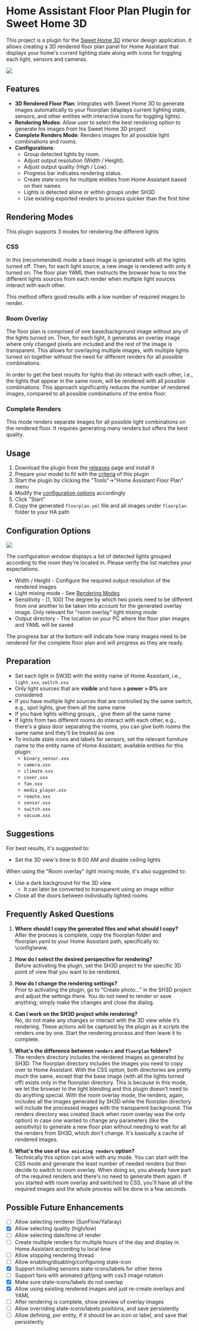 # Home Assistant Floor Plan Plugin for Sweet Home 3D

This project is a plugin for the [Sweet Home 3D](https://www.sweethome3d.com/)
interior design application.
It allows creating a 3D rendered floor plan panel for Home Assistant that
displays your home's current lighting state along with icons for toggling each
light, sensors and cameras.

<img src="doc/demo.gif" />

## Features

- **3D Rendered Floor Plan**: Integrates with Sweet Home 3D to generate images automatically to your floorplan (displays current lighting state, sensors, and other entities with interactive icons for toggling lights).
- **Rendering Modes**: Allow user to select the best rendering option to generate his images from his Sweet Home 3D project  
- **Complete Renders Mode**: Renders images for all possible light combinations and rooms.
- **Configurations**:
  - Group detected lights by room.
  - Adjust output resolution (Width / Height).
  - Adjust output quality (High / Low).
  - Progress bar indicates rendering status.
  - Create state icons for multiple entities from Home Assistant based on their names
  - Lights is detected alone or within groups under SH3D
  - Use existing exported renders to process quicker than the first time
  
## Rendering Modes

This plugin supports 3 modes for rendering the different lights

### CSS

In this (recommended) mode a base image is generated with all the lights turned
off. Then, for each light source, a new image is rendered with only it turned
on. The floor plan YAML then instructs the browser how to mix the different
lights sources from each render when multiple light sources interact with each
other.

This method offers good results with a low number of required images to render.

### Room Overlay

The floor plan is comprised of one base/background image without any of the
lights turned on. Then, for each light, it generates an overlay image where only
changed pixels are included and the rest of the image is transparent. This
allows for overlaying multiple images, with multiple lights turned on together
without the need for different renders for all possible combinations.

In order to get the best results for lights that do interact with each other,
i.e., the lights that appear in the same room, will be rendered with all
possible combinations. This approach significantly reduces the number of
rendered images, compared to all possible combinations of the entire floor.

### Complete Renders

This mode renders separate images for all possible light combinations on the
rendered floor. It requires generating many renders but offers the best quality.

## Usage

1. Download the plugin from the [releases](../../releases/latest) page and
   install it
2. Prepare your model to fit with the [criteria](#preparation) of this plugin
3. Start the plugin by clicking the "Tools"->"Home Assistant Floor Plan" menu
4. Modify the [configuration options](#configuration-options) accordingly
5. Click "Start"
6. Copy the generated `floorplan.yml` file and all images under `floorplan` folder to your HA path

## Configuration Options

<img src="doc/options.png" />

The configuration window displays a list of detected lights grouped according to
the room they're located in. Please verify the list matches your expectations.

* Width / Height - Configure the required output resolution of the rendered
  images
* Light mixing mode - See [Rendering Modes](#rendering-modes)
* Sensitivity - [1, 100] The degree by which two pixels need to be different
  from one another to be taken into account for the generated overlay image.
  Only relevant for "room overlay" light mixing mode
* Output directory - The location on your PC where the floor plan images and
  YAML will be saved

The progress bar at the bottom will indicate how many images need to be rendered
for the complete floor plan and will progress as they are ready.

## Preparation

* Set each light in SW3D with the entity name of Home Assistant, i.e.,
  `light.xxx`, `switch.xxx`
* Only light sources that are **visible** and have a **power > 0%** are considered
* If you have multiple light sources that are controlled by the same switch,
  e.g., spot lights, give them all the same name
* If you have lights withing groups, , give them all the same name
* If lights from two different rooms do interact with each other, e.g., there's
  a glass door separating the rooms, you can give both rooms the same name and
  they'll be treated as one
* To include state icons and labels for sensors, set the relevant furniture name
  to the entity name of Home Assistant, available entities for this plugin:
  - `binary_sensor.xxx`
  - `camera.xxx`
  - `climate.xxx`
  - `cover.xxx`
  - `fan.xxx`
  - `media_player.xxx`
  - `remote.xxx`
  - `sensor.xxx`
  - `switch.xxx`
  - `vacuum.xxx`

## Suggestions

For best results, it's suggested to:
* Set the 3D view's time to 8:00 AM and disable ceiling lights

When using the "Room overlay" light mixing mode, it's also suggested to:
* Use a dark background for the 3D view
  * It can later be converted to transparent using an image editor
* Close all the doors between individually lighted rooms

## Frequently Asked Questions

1. **Where should I copy the generated files and what should I copy?**  
  After the process is complete, copy the floorplan folder and floorplan.yaml to your Home Assistant path, specifically to: \config\www.

2. **How do I select the desired perspective for rendering?**  
  Before activating the plugin, set the SH3D project to the specific 3D point of view that you want to be rendered.

3. **How do I change the rendering settings?**  
  Prior to activating the plugin, go to “Create photo…” in the SH3D project and adjust the settings there. You do not need to render or save anything; simply make the changes and close the dialog.

4. **Can I work on the SH3D project while rendering?**  
  No, do not make any changes or interact with the 3D view while it’s rendering. These actions will be captured by the plugin as it scripts the renders one by one. Start the rendering process and then leave it to complete.

5. **What's the difference between `renders` and `floorplan` folders?**  
  The renders directory includes the rendered images as generated by SH3D. The floorplan directory includes the images you need to copy over to Home Assistant. With the CSS option, both directories are pretty much the same, except that the base image (with all the lights turned off) exists only in the floorplan directory. This is because in this mode, we let the browser to the light blending and this plugin doesn't need to do anything special.
  With the room overlay mode, the renders, again, includes all the images generated by SH3D while the floorplan directory will include the processed images with the transparent background.
  The renders directory was created (back when room overlay was the only option) in case one wanted to change any parameters (like the sensitivity) to generate a new floor plan without needing to wait for all the renders from SH3D, which don't change. It's basically a cache of rendered images.  

6. **What's the use of `Use existing renders` option?**  
  Technically this option can work with any mode. You can start with the CSS mode and generate the least number of needed renders but then decide to switch to room overlay. When doing so, you already have part of the required renders and there's no need to generate them again. If you started with room overlay and switched to CSS, you'll have all of the required images and the whole process will be done in a few seconds

## Possible Future Enhancements
- [ ] Allow selecting renderer (SunFlow/Yafaray)
- [x] Allow selecting quality (high/low)
- [ ] Allow selecting date/time of render
- [ ] Create multiple renders for multiple hours of the day and display in Home
      Assistant according to local time
- [ ] Allow stopping rendering thread
- [ ] Allow enabling/disabling/configuring state-icon
- [x] Support including sensors state-icons/labels for other items
- [ ] Support fans with animated gif/png with css3 image rotation
- [x] Make sure state-icons/labels do not overlap
- [x] Allow using existing rendered images and just re-create overlays and YAML
- [ ] After rendering is complete, show preview of overlay images
- [ ] Allow overriding state-icons/labels positions, and save persistently
- [ ] Allow defining, per entity, if it should be an icon or label, and save
      that persistently